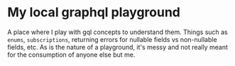 # My local graphql playground

A place where I play with gql concepts to understand them. Things such as `enums`, `subscriptions`,
returning errors for nullable fields vs non-nullable fields, etc. As is the nature of a playground,
it's messy and not really meant for the consumption of anyone else but me.
